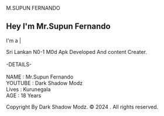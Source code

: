 <!DOCTYPE html>
<html lang="en">
<head>
    <meta charset="UTF-8">
    <meta name="viewport" content="width=device-width, initial-scale=1.0">
    <link rel="stylesheet" href="https://cdnjs.cloudflare.com/ajax/libs/font-awesome/6.5.1/css/all.min.css">
    <link rel="stylesheet" href="https://unpkg.com/aos@next/dist/aos.css" />
    <link rel="stylesheet" href="style.css">
    <title>MR SUPUN FERNANDO</title>
</head>
<body>
    <nav>
        <div class="nav-container">
            <div class="logo" data-aos="zoom-in" data-aos-duration="1500">
            M.SUPUN <span>FERNANDO</span>
            </div>
        </nav>
    <section>
        <div class="main-container">
            <div class="image" data-aos="zoom-out" data-aos-duration="3000">
                <img src="C:\Users\USER-PC\Desktop\my document\supun\project\DCIM\mrsupunfernando12\MrsupunMedia\mrsupunMain.png" alt="">
            </div>
            <div class="content">
                <h1 data-aos="fade-left" data-aos-duration="1500" data-aos-delay="700">Hey I'm <span>Mr.Supun Fernando</span></h1>
                <div class="typewriter" data-aos="fade-right" data-aos-duration="1500" data-aos-delay="900">I'm a <span class="typewriter-text"></span><label for="">|</label></div>
                <p data-aos="flip-down" data-aos-duration="1500" data-aos-delay="1100">Sri Lankan N0-1 M0d Apk Developed And content Creater.<br><br>
                    <ceanter>-DETAILS-</ceanter><br><br>
                    NAME    : Mr.Supun Fernando<br>
                    YOUTUBE : Dark Shadow Modz<br>
                    Lives   : Kurunegala<br>
                    AGE     : 18 Years
                </p>
                <div class="social-links">
                    <a href="https://github.com/mrsupunfernando12" data-aos="fade-up" data-aos-duration="1500" data-aos-delay="1300"><i class="fa-brands fa-github"></i></a>
                    <a href="https://whatsapp.com/channel/0029VaXRYlrKwqSMF7Tswi38" data-aos="fade-up" data-aos-duration="1500" data-aos-delay="1400"><i class="fa-brands fa-whatsapp"></i></a>
                    <a href="https://youtube.com/@darkshadow_modz" data-aos="fade-up" data-aos-duration="1500" data-aos-delay="1500"><i class="fa-brands fa-youtube"></i></a>
                    <a href="https://wa.me/+94718461889?text=𝖬𝗋.𝖲𝗎𝗉𝗎𝗇_𝖥𝖾𝗋𝗇𝖺𝗇𝖽𝗈|🐣💕🔗🌸" data-aos="fade-up" data-aos-duration="1500" data-aos-delay="1600"><i class="fa-brands fa-whatsapp"></i></a>
                </div>
            </div>
        </div>
    </section>
    <footer class="footer">
        <div class="footer__bar">
            Copyright By Dark Shadow Modz. © 2024 . All rights reserved.
          </div>
    </footer>
    <script src="https://unpkg.com/aos@next/dist/aos.js"></script>
    <script>
      AOS.init({offset:0});
    </script>
    <script src="script.js"></script>
</body>
</html>
